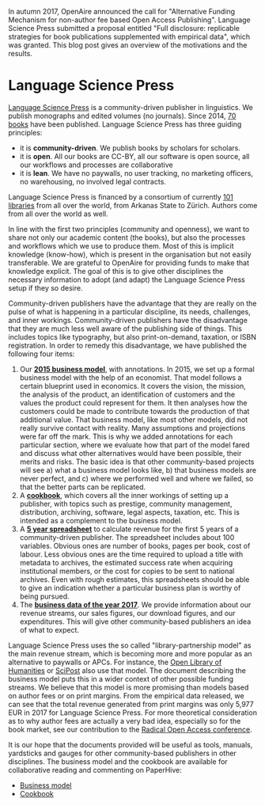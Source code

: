 In autumn 2017, OpenAire announced the call for "Alternative Funding Mechanism for non-author fee based Open Access Publishing". Language Science Press submitted a proposal entitled "Full disclosure: replicable strategies for book publications supplemented with empirical data", which was granted. This blog post gives an overview of the motivations and the results. 

# Language Science Press 
[Language Science Press](http://langsci-press.org/) is a community-driven publisher in linguistics. We publish monographs and edited volumes (no journals). Since 2014, [70 books](http://langsci-press.org/catalog) have been published. Language Science Press has three guiding principles:
- it is **community-driven**. We publish books by scholars for scholars. 
- it is **open**. All our books are CC-BY, all our software is open source, all our workflows and processes are collaborative 
- it is **lean**. We have no paywalls, no user tracking, no marketing officers, no warehousing, no involved legal contracts. 

Language Science Press is financed by a consortium of currently [101 libraries](http://langsci-press.org/knowledgeunlatched) from all over the world, from Arkanas State to Zürich. Authors come from all over the world as well.

In line with the first two principles (community and openness), we want to share not only our academic content (the books), but also the processes and workflows which we use to produce them. Most of this is implicit knowledge (know-how), which is present in the organisation but not easily transferable. We are grateful to OpenAire for providing funds to make that knowledge explicit. The goal of this is to give other disciplines the necessary information to adopt (and adapt) the Language Science Press setup if they so desire. 

Community-driven publishers have the advantage that they are really on the pulse of what is happening in a particular discipline, its needs, challenges, and inner workings. Community-driven publishers have the disadvantage that they are much less well aware of the publishing side of things. This includes topics like typography, but also print-on-demand, taxation, or ISBN registration. In order to remedy this disadvantage, we have published the following four items: 

1. Our **[2015 business model](https://zenodo.org/record/1286972)**, with annotations. In 2015, we set up a formal business model with the help of an economist. That model follows a certain blueprint used in economics. It covers the vision, the mission, the analysis of the product, an identification of customers and the values the product could represent for them. It then analyses how the customers could be made to contribute towards the production of that additional value. That business model, like most other models, did not really survive contact with reality. Many assumptions and projections were far off the mark. This is why we added annotations for each particular section, where we evaluate how that part of the model fared and discuss what other alternatives would have been possible, their merits and risks. The basic idea is that other community-based projects will see a) what a business model looks like, b) that business models are never perfect, and c) where we performed well and where we failed, so that the better parts can be replicated. 
1. A **[cookbook](https://zenodo.org/record/1286925)**, which covers all the inner workings of setting up a publisher, with topics such as prestige, community management, distribution, archiving, software, legal aspects, taxation, etc. This is intended as a complement to the business model. 
1. A **[5 year spreadsheet](https://github.com/langsci/opendata/tree/master/calculations)** to calculate revenue for the first 5 years of a community-driven publisher. The spreadsheet includes about 100 variables. Obvious ones are number of books, pages per book, cost of labour. Less obvious ones are the time required to upload a title with metadata to archives, the estimated success rate when acquiring institutional members, or the cost for copies to be sent to national archives. Even with rough estimates, this spreadsheets should be able to give an indication whether a particular business plan is worthy of being pursued. 
1. The **[business data of the year 2017](https://github.com/langsci/opendata/tree/master/business%20data%202017)**. We provide information about our revenue streams, our sales figures, our download figures, and our expenditures. This will give other community-based publishers an idea of what to expect. 

Language Science Press uses the so called "library-partnership model" as the main revenue stream, which is becoming more and more popular as an alternative to paywalls or APCs. For instance, the [Open Library of Humanities](https://www.openlibhums.org/plugins/supporters/) or [SciPost](https://scipost.org/partners/) also use that model. The document describing the business model puts this in a wider context of other possible funding streams. We believe that this model is more promising than models based on author fees or on print margins. From the empirical data released, we can see that the total revenue generated from print margins was only 5,977 EUR in 2017 for Language Science Press. For more theoretical consideration as to why author fees are actually a very bad idea, especially so for the book market, see our contribution to the [Radical Open Access conference](https://hcommons.org/deposits/item/hc:19821/).

It is our hope that the documents provided will be useful as tools, manuals, yardsticks and gauges for other community-based publishers in other disciplines. The business model and the cookbook are available for collaborative reading and commenting on PaperHive:
- [Business model](https://paperhive.org/documents/items/fDiLi_1bkqDQ)
- [Cookbook](https://paperhive.org/documents/items/RoiQzwhr4uRT)


 
